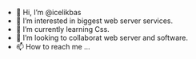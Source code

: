- 👋 Hi, I’m @icelikbas
- 👀 I’m interested in  biggest web server services.
- 🌱 I’m currently learning Css.
- 💞️ I’m looking to collaborat web server and software.
- 📫 How to reach me ...

<!---
icelikbas/icelikbas is a ✨ special ✨ repository because its `README.md` (this file) appears on your GitHub profile.
You can click the Preview link to take a look at your changes.
--->
